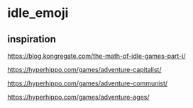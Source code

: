 # idle_emoji



## inspiration
https://blog.kongregate.com/the-math-of-idle-games-part-i/

https://hyperhippo.com/games/adventure-capitalist/

https://hyperhippo.com/games/adventure-communist/

https://hyperhippo.com/games/adventure-ages/
